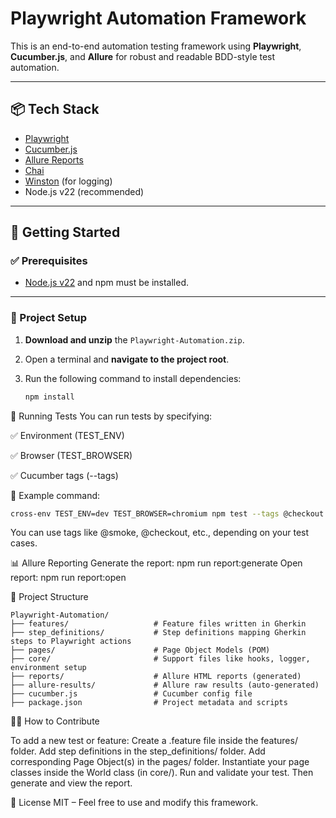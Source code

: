 # Playwright Automation Framework

This is an end-to-end automation testing framework using **Playwright**, **Cucumber.js**, and **Allure** for robust and readable BDD-style test automation.

---

## 📦 Tech Stack

- [Playwright](https://playwright.dev/)
- [Cucumber.js](https://github.com/cucumber/cucumber-js)
- [Allure Reports](https://docs.qameta.io/allure/)
- [Chai](https://www.chaijs.com/)
- [Winston](https://github.com/winstonjs/winston) (for logging)
- Node.js v22 (recommended)

---

## 🚀 Getting Started

### ✅ Prerequisites

- [Node.js v22](https://nodejs.org/en/download) and npm must be installed.

---

### 📂 Project Setup

1. **Download and unzip** the `Playwright-Automation.zip`.
2. Open a terminal and **navigate to the project root**.
3. Run the following command to install dependencies:

   ```bash
   npm install

🧪 Running Tests
You can run tests by specifying:

✅ Environment (TEST_ENV)

✅ Browser (TEST_BROWSER)

✅ Cucumber tags (--tags)

🧾 Example command:

```bash
cross-env TEST_ENV=dev TEST_BROWSER=chromium npm test --tags @checkout
```

You can use tags like @smoke, @checkout, etc., depending on your test cases.

📊 Allure Reporting
Generate the report:
npm run report:generate
Open report:
npm run report:open

🧱 Project Structure
```
Playwright-Automation/
├── features/                   # Feature files written in Gherkin
├── step_definitions/           # Step definitions mapping Gherkin steps to Playwright actions
├── pages/                      # Page Object Models (POM)
├── core/                       # Support files like hooks, logger, environment setup
├── reports/                    # Allure HTML reports (generated)
├── allure-results/             # Allure raw results (auto-generated)
├── cucumber.js                 # Cucumber config file
├── package.json                # Project metadata and scripts
```

👨‍💻 How to Contribute

To add a new test or feature:
Create a .feature file inside the features/ folder.
Add step definitions in the step_definitions/ folder.
Add corresponding Page Object(s) in the pages/ folder.
Instantiate your page classes inside the World class (in core/).
Run and validate your test. Then generate and view the report.

📃 License
MIT – Feel free to use and modify this framework.

